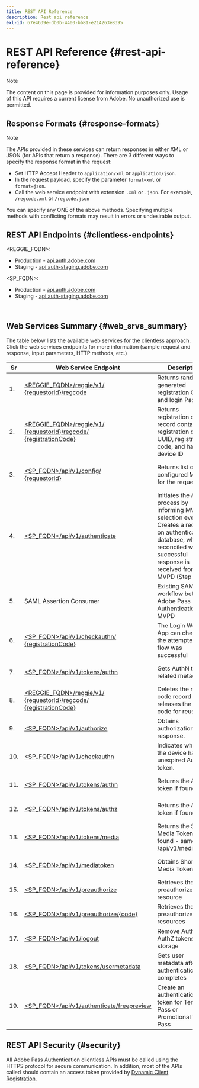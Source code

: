 ```yaml
---
title: REST API Reference
description: Rest api reference
exl-id: 67e4639e-db0b-4400-bb81-e214263e8395
---
```

# REST API Reference {#rest-api-reference}

>[!NOTE]
>
>The content on this page is provided for information purposes only. Usage of this API requires a current license from Adobe. No unauthorized use is permitted.

## Response Formats {#response-formats}


>[!NOTE] 
>
> The APIs provided in these services can return responses in either XML or JSON (for APIs that return a response). There are 3 different ways to specify the response format in the request:
>
>* Set HTTP Accept Header to `application/xml` or `application/json`.
>* In the request payload, specify the parameter `format=xml` or `format=json`.
>* Call the web service endpoint with extension `.xml` or `.json`. For example, `/regcode.xml` or `/regcode.json`
>
>You can specify any ONE of the above methods. Specifying multiple methods with conflicting formats may result in errors or undesirable output.

## REST API Endpoints {#clientless-endpoints}

<REGGIE_FQDN>:

* Production - [api.auth.adobe.com](http://api.auth.adobe.com/)
* Staging - [api.auth-staging.adobe.com](http://api.auth-staging.adobe.com/)

<SP_FQDN>:

* Production - [api.auth.adobe.com](http://api.auth.adobe.com/)
* Staging - [api.auth-staging.adobe.com](http://api.auth-staging.adobe.com/)

</br>


## Web Services Summary {#web_srvs_summary}

The table below lists the available web services for the clientless approach. Click the web services endpoints for more information (sample request and response, input parameters, HTTP methods, etc.)

  
| Sr  | Web Service Endpoint | Description | <!--[Diag.  </br>Ref](http://tve.helpdocsonline.com/api-reference-v2-test#illustration)-->. | Hosted At | Called By |
| --- | --- | --- | --- | --- | --- |
| 1.  | [<REGGIE_FQDN>/reggie/v1/  </br>  {requestorId}/regcode](/help/authentication/registration-code-request.md) | Returns randomly generated registration Code and login Page URI | 2   | Adobe  </br>Reg Code Service | Smart Device |
| 2.  | [<REGGIE_FQDN>/reggie/v1/  </br>  {requestorId}/regcode/  </br>  {registrationCode}](/help/authentication/return-registration-record.md) | Returns registration code record containing registration code UUID, registration code, and hashed device ID | 8   | Adobe  </br>Reg Code Service | Adobe Pass Authentication |
| 3.  | [<SP_FQDN>/api/v1/config/  </br>  {requestorId}](/help/authentication/provide-mvpd-list.md) | Returns list of configured MVPDs for the requestor | 5   | Adobe  </br>Adobe Pass  </br>authentication  </br>Service | Login  </br>Web  </br>App |
| 4.  | [<SP_FQDN>/api/v1/authenticate](/help/authentication/initiate-authentication.md) | Initiates the AuthN process by informing MVPD selection event. Creates a record on authentication database, which is reconciled when a successful response is received from MVPD (Step 13) | 7   | Adobe  </br>Adobe Pass  </br>authentication  </br>Service | Login  </br>Web  </br>App |
| 5.  | SAML Assertion Consumer | Existing SAML workflow between Adobe Pass Authentication and MVPD | 13  | Adobe Pass  </br>authentication  </br>Service | Adobe Pass Authentication |
| 6.  | [<SP_FQDN>/api/v1/checkauthn/  </br>  {registrationCode}](/help/authentication/check-authentication-flow-by-second-screen-web-app.md) | The Login Web App can check if the attempted login flow was successful |     | Adobe Pass  </br>authentication   </br>Service | Login   </br>Web   </br>App |
| 7.  | [<SP_FQDN>/api/v1/tokens/authn](/help/authentication/retrieve-authentication-token.md) | Gets AuthN token related metadata | 15  | Adobe Pass  </br>authentication  </br>Service | Smart Device |
| 8.  | [<REGGIE_FQDN>/reggie/v1/  </br>  {requestorId}/regcode/  </br>  {registrationCode}](/help/authentication/delete-registration-record.md) | Deletes the reg code record and releases the reg code for reuse | 16  | Adobe  </br>Reg Code Service | Adobe Pass Authentication |
| 9.  | [<SP_FQDN>/api/v1/authorize](/help/authentication/initiate-authorization.md) | Obtains authorization response. | 17  | Adobe Pass  </br>authentication  </br>Service | Smart Device |
| 10. | [<SP_FQDN>/api/v1/checkauthn](/help/authentication/check-authentication-token.md) | Indicates whether the device has an unexpired AuthN token. |     | Adobe Pass  </br>authentication  </br>Service | Smart Device |
| 11. | [<SP_FQDN>/api/v1/tokens/authn](/help/authentication/retrieve-authentication-token.md) | Returns the AuthN token if found. |     | Adobe Pass  </br>authentication  </br>Service | Smart Device |
| 12. | [<SP_FQDN>/api/v1/tokens/authz](/help/authentication/retrieve-authorization-token.md) | Returns the AuthZ token if found. |     | Adobe Pass  </br>authentication  </br>Service | Smart Device |
| 13. | [<SP_FQDN>/api/v1/tokens/media](/help/authentication/obtain-short-media-token.md) | Returns the Short Media Token if found - same as /api/v1/mediatoken |     | Adobe Pass  </br>authentication  </br>Service | Smart Device |
| 14. | [<SP_FQDN>/api/v1/mediatoken](/help/authentication/obtain-short-media-token.md) | Obtains Short Media Token |     | Adobe Pass  </br>authentication  </br>Service | Smart Device |
| 15. | [<SP_FQDN>/api/v1/preauthorize](/help/authentication/retrieve-list-of-preauthorized-resources.md) | Retrieves the list of preauthorized resource |     | Adobe Pass  </br>authentication  </br>Service | Smart Device |
| 16. | [<SP_FQDN>/api/v1/preauthorize/{code}](/help/authentication/retrieve-list-of-preauthorized-resources-by-second-screen-web-app.md) | Retrieves the list of preauthorized resources |     | Adobe Pass  </br>authentication  </br>Service | Login Web App |
| 17. | [<SP_FQDN>/api/v1/logout](/help/authentication/initiate-logout.md) | Remove AuthN and AuthZ tokens from storage |     | Adobe Pass  </br>authentication   </br>Service | Smart Device |
| 18. | [<SP_FQDN>/api/v1/tokens/usermetadata](/help/authentication/user-metadata.md) | Gets user metadata after authentication flow completes | N/A | N/A | Smart Device |
| 19. | [<SP_FQDN>/api/v1/authenticate/freepreview](/help/authentication/free-preview-for-temp-pass-and-promotional-temp-pass.md) | Create an authentication token for Temp Pass or Promotional Temp Pass | N/A | Adobe Pass  </br>authentication  </br>Service | Smart Device |


## REST API Security {#security}

All Adobe Pass Authentication clientless APIs must be called using the HTTPS protocol for secure communication. In addition, most of the APIs called should contain an access token provided by [Dynamic Client Registration](/help/authentication/dynamic-client-registration.md).
